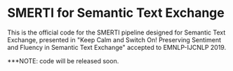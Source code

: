 # SMERTI for Semantic Text Exchange
This is the official code for the SMERTI pipeline designed for Semantic Text Exchange, presented in "Keep Calm and Switch On! Preserving Sentiment and Fluency in Semantic Text Exchange" accepted to EMNLP-IJCNLP 2019.

***NOTE: code will be released soon.
